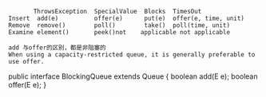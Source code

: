 ```
       ThrowsException  SpecialValue  Blocks  TimesOut
Insert  add(e)          offer(e)      put(e)  offer(e, time, unit)
Remove  remove()        poll()        take()  poll(time, unit)
Examine element()       peek()not    applicable not applicable

add 与offer的区别，都是非阻塞的
When using a capacity-restricted queue, it is generally preferable to use offer.
```

public interface BlockingQueue<E> extends Queue<E> {
boolean add(E e);
boolean offer(E e);
}